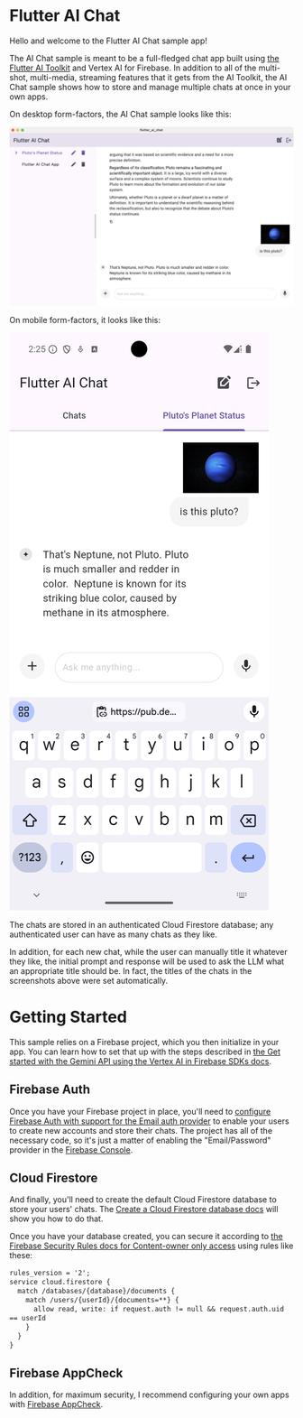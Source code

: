 # Flutter AI Chat

Hello and welcome to the Flutter AI Chat sample app!

The AI Chat sample is meant to be a full-fledged chat app built using [the Flutter AI Toolkit](https://pub.dev/packages/flutter_ai_toolkit) and Vertex AI for Firebase. In addition to all of the multi-shot, multi-media, streaming features that it gets from the AI Toolkit, the AI Chat sample shows how to store and manage multiple chats at once in your own apps.

On desktop form-factors, the AI Chat sample looks like this:

![alt text](README/screenshot-desktop.png)

On mobile form-factors, it looks like this:

![alt text](README/screenshot-mobile.png)

The chats are stored in an authenticated Cloud Firestore database; any authenticated user can have as many chats as they like.

In addition, for each new chat, while the user can manually title it whatever they like, the initial prompt and response will be used to ask the LLM what an appropriate title should be. In fact, the titles of the chats in the screenshots above were set automatically.

# Getting Started

This sample relies on a Firebase project, which you then initialize in your app. You can learn how to set that up with the steps described in [the Get started with the Gemini API using the Vertex AI in Firebase SDKs docs](https://firebase.google.com/docs/vertex-ai/get-started?platform=flutter).

## Firebase Auth

Once you have your Firebase project in place, you'll need to [configure Firebase Auth with support for the Email auth provider](https://github.com/firebase/FirebaseUI-Flutter/blob/main/docs/firebase-ui-auth/providers/email.md) to enable your users to create new accounts and store their chats. The project has all of the necessary code, so it's just a matter of enabling the "Email/Password" provider in the [Firebase Console](https://console.firebase.google.com/project/_/authentication/providers).

## Cloud Firestore

And finally, you'll need to create the default Cloud Firestore database to store your users' chats. The [Create a Cloud Firestore database docs](https://firebase.google.com/docs/firestore/quickstart#create) will show you how to do that.

Once you have your database created, you can secure it according to [the Firebase Security Rules docs for Content-owner only access](https://firebase.google.com/docs/rules/basics#content-owner_only_access) using rules like these:

```
rules_version = '2';
service cloud.firestore {
  match /databases/{database}/documents {
    match /users/{userId}/{documents=**} {
      allow read, write: if request.auth != null && request.auth.uid == userId
    }
  }
}
```

## Firebase AppCheck

In addition, for maximum security, I recommend configuring your own apps with [Firebase AppCheck](https://firebase.google.com/learn/pathways/firebase-app-check).
